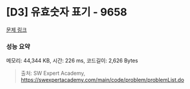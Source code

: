 # [D3] 유효숫자 표기 - 9658 

[문제 링크](https://swexpertacademy.com/main/code/problem/problemDetail.do?contestProbId=AXCjn9TKJmUDFAX0) 

### 성능 요약

메모리: 44,344 KB, 시간: 226 ms, 코드길이: 2,626 Bytes



> 출처: SW Expert Academy, https://swexpertacademy.com/main/code/problem/problemList.do
